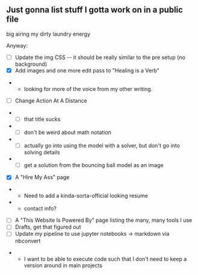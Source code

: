 ## Just gonna list stuff I gotta work on in a public file
big airing my dirty laundry energy

Anyway:
- [ ] Update the img CSS -- it should be really similar to the pre setup (no background)
- [X] Add images and one more edit pass to "Healing is a Verb"
- - looking for more of the voice from my other writing.
- [ ] Change Action At A Distance
- - [ ] that title sucks
- - [ ] don't be weird about math notation
- - [ ] actually go into using the model with a solver, but don't go into solving details
- - [ ] get a solution from the bouncing ball model as an image
- [X] A "Hire My Ass" page
- - Need to add a kinda-sorta-official looking resume
- - contact info?
- [ ] A "This Website Is Powered By" page listing the many, many tools I use
- [ ] Drafts, get that figured out
- [ ] Update my pipeline to use jupyter notebooks -> markdown via nbconvert
- - I want to be able to execute code such that I don't need to keep a version around in main projects